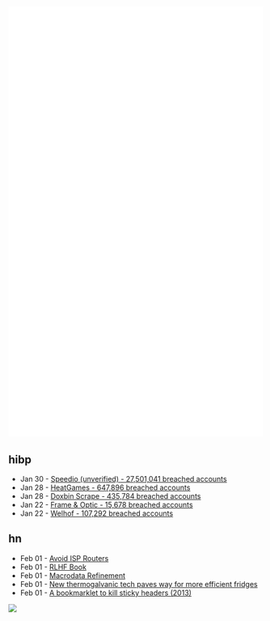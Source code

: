 ![Metrics](https://raw.githubusercontent.com/phixion/phixion/master/metrics.svg)

## hibp

<!--
for https://github.com/phixion/phixion/blob/main/.github/workflows/feeds.yml
-->
<!--START_SECTION:haveibeenpwnd-->
- Jan 30 - [Speedio (unverified) - 27,501,041 breached accounts](https://haveibeenpwned.com/PwnedWebsites#Speedio)
- Jan 28 - [HeatGames - 647,896 breached accounts](https://haveibeenpwned.com/PwnedWebsites#HeatGames)
- Jan 28 - [Doxbin Scrape - 435,784 breached accounts](https://haveibeenpwned.com/PwnedWebsites#DoxbinScrape)
- Jan 22 - [Frame & Optic - 15,678 breached accounts](https://haveibeenpwned.com/PwnedWebsites#FrameAndOptic)
- Jan 22 - [Welhof - 107,292 breached accounts](https://haveibeenpwned.com/PwnedWebsites#Welhof)
<!--END_SECTION:haveibeenpwnd-->

## hn

<!--
for https://github.com/phixion/phixion/blob/main/.github/workflows/feeds.yml
-->
<!--START_SECTION:hn-->
- Feb 01 - [Avoid ISP Routers](https://routersecurity.org/ISProuters.php)
- Feb 01 - [RLHF Book](https://rlhfbook.com/)
- Feb 01 - [Macrodata Refinement](https://lumon-industries.com/)
- Feb 01 - [New thermogalvanic tech paves way for more efficient fridges](https://cosmosmagazine.com/science/chemistry/improved-fridge-technology/)
- Feb 01 - [A bookmarklet to kill sticky headers (2013)](https://alisdair.mcdiarmid.org/kill-sticky-headers/)
<!--END_SECTION:hn-->

<!--
for https://yhype.me
-->
![](https://hit.yhype.me/github/profile?user_id=13013670)
